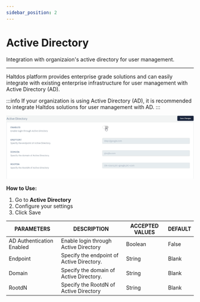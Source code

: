 ```yaml
---
sidebar_position: 2
---
```


# Active Directory

Integration with organizaion's active directory for user management.

---

Haltdos platform provides enterprise grade solutions and can easily integrate with existing enterprise infrastructure for user management with Active Directory (AD).

:::info
If your organization is using Active Directory (AD), it is recommended to integrate Haltdos solutions for user management with AD.
:::

![activedirectory](/img/platform/active_directory1.png)

**How to Use:**

1. Go to **Active Directory**
2. Configure your settings
3. Click Save

| PARAMETERS                | DESCRIPTION                               | ACCEPTED VALUES | DEFAULT |
|---------------------------|-------------------------------------------|-----------------|---------|
| AD Authentication Enabled | Enable login through Active Directory     | Boolean         | False   |
| Endpoint                  | Specify the endpoint of Active Directory. | String          | Blank   |
| Domain                    | Specify the domain of Active Directory.   | String          | Blank   |
| RootdN                    | Specify the RootdN of Active Directory    | String          | Blank   |
